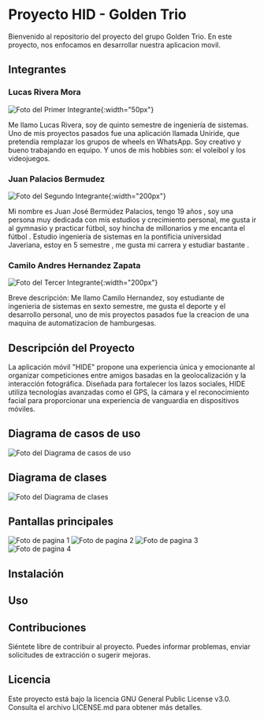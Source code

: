 # Proyecto HID - Golden Trio

Bienvenido al repositorio del proyecto del grupo Golden Trio. En este proyecto, nos enfocamos en desarrollar nuestra aplicacion movil.

## Integrantes

### Lucas Rivera Mora

![Foto del Primer Integrante](img/Lucas.jpg){:width="50px"}


Me llamo Lucas Rivera, soy de quinto semestre de ingeniería de sistemas. Uno de mis proyectos pasados fue una aplicación llamada Uniride, que pretendía remplazar los grupos de wheels en WhatsApp. Soy creativo y bueno trabajando en equipo. Y unos de mis hobbies son: el voleibol y los videojuegos.

### Juan Palacios Bermudez

![Foto del Segundo Integrante](img/JuanJose.jpg){:width="200px"}


Mi nombre es Juan José Bermúdez Palacios, tengo 19 años , soy una persona muy dedicada con mis estudios y crecimiento personal, me gusta ir al gymnasio y practicar fútbol, soy hincha de millonarios y me encanta el fútbol . Estudio ingeniería de sistemas en la pontificia universidad Javeriana, estoy en 5 semestre , me gusta mi carrera y estudiar bastante .

### Camilo Andres Hernandez Zapata

![Foto del Tercer Integrante](img/camilo.jpg){:width="200px"}

Breve descripción:
Me llamo Camilo Hernandez, soy estudiante de ingenieria de sistemas en sexto semestre, me gusta el deporte y el desarrollo personal, uno de mis proyectos pasados fue la creacion de una maquina de automatizacion de hamburgesas.

## Descripción del Proyecto

La aplicación móvil "HIDE" propone una experiencia única y emocionante al organizar competiciones entre amigos basadas en la geolocalización y la interacción fotográfica. Diseñada para fortalecer los lazos sociales, HIDE utiliza tecnologías avanzadas como el GPS, la cámara y el reconocimiento facial para proporcionar una experiencia de vanguardia en dispositivos móviles.

## Diagrama de casos de uso
![Foto del Diagrama de casos de uso](img/Diagramacasodeuso.png)
## Diagrama de clases
![Foto del Diagrama de clases](img/DiagramaClases.png)
## Pantallas principales 
![Foto de pagina 1](img/1.png)
![Foto de pagina 2](img/2.png)
![Foto de pagina 3](img/3.png)
![Foto de pagina 4](img/4.png)
## Instalación



## Uso






## Contribuciones

Siéntete libre de contribuir al proyecto. Puedes informar problemas, enviar solicitudes de extracción o sugerir mejoras.

## Licencia

Este proyecto está bajo la licencia GNU General Public License v3.0. Consulta el archivo LICENSE.md para obtener más detalles.

